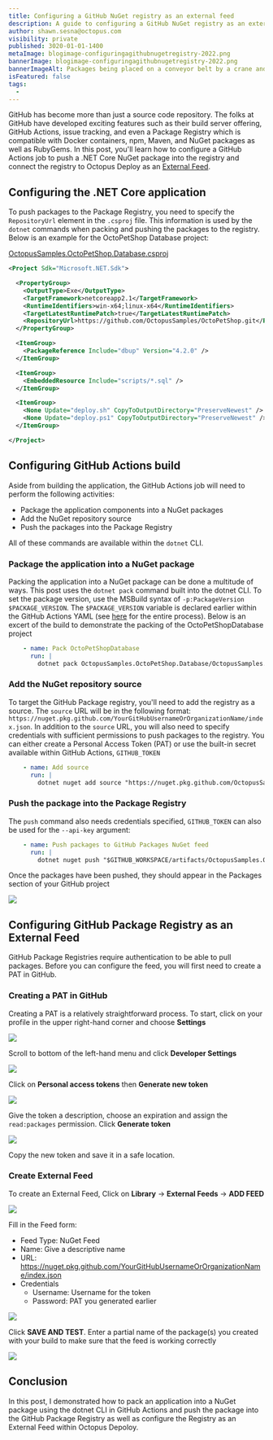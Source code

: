 ```yaml
---
title: Configuring a GitHub NuGet registry as an external feed
description: A guide to configuring a GitHub NuGet registry as an external feed for Octopus Deploy
author: shawn.sesna@octopus.com
visibility: private
published: 3020-01-01-1400
metaImage: blogimage-configuringagithubnugetregistry-2022.png
bannerImage: blogimage-configuringagithubnugetregistry-2022.png
bannerImageAlt: Packages being placed on a conveyor belt by a crane and being pushed into a machine representing the GitHub package registry
isFeatured: false
tags:
  -
---
```


GitHub has become more than just a source code repository.  The folks at GitHub have developed exciting features such as their build server offering, GitHub Actions, issue tracking, and even a Package Registry which is compatible with Docker containers, npm, Maven, and NuGet packages as well as RubyGems.  In this post, you'll learn how to configure a GitHub Actions job to push a .NET Core NuGet package into the registry and connect the registry to Octopus Deploy as an [External Feed](https://octopus.com/docs/packaging-applications/package-repositories).

## Configuring the .NET Core application
To push packages to the Package Registry, you need to specify the `RepositoryUrl` element in the `.csproj` file.  This information is used by the `dotnet` commands when packing and pushing the packages to the registry.  Below is an example for the OctoPetShop Database project:

[OctopusSamples.OctoPetShop.Database.csproj](https://github.com/OctopusSamples/OctoPetShop/blob/master/OctopusSamples.OctoPetShop.Database/OctopusSamples.OctoPetShop.Database.csproj)
```xml
<Project Sdk="Microsoft.NET.Sdk">

  <PropertyGroup>
    <OutputType>Exe</OutputType>
    <TargetFramework>netcoreapp2.1</TargetFramework>
    <RuntimeIdentifiers>win-x64;linux-x64</RuntimeIdentifiers>
    <TargetLatestRuntimePatch>true</TargetLatestRuntimePatch>
    <RepositoryUrl>https://github.com/OctopusSamples/OctoPetShop.git</RepositoryUrl>
  </PropertyGroup>

  <ItemGroup>
    <PackageReference Include="dbup" Version="4.2.0" />
  </ItemGroup>

  <ItemGroup>
    <EmbeddedResource Include="scripts/*.sql" />
  </ItemGroup>

  <ItemGroup>
    <None Update="deploy.sh" CopyToOutputDirectory="PreserveNewest" />
    <None Update="deploy.ps1" CopyToOutputDirectory="PreserveNewest" />
  </ItemGroup>

</Project>
```

## Configuring GitHub Actions build
Aside from building the application, the GitHub Actions job will need to perform the following activities:
- Package the application components into a NuGet packages
- Add the NuGet repository source
- Push the packages into the Package Registry

All of these commands are available within the `dotnet` CLI.

### Package the application into a NuGet package
Packing the application into a NuGet package can be done a multitude of ways.  This post uses the `dotnet pack` command built into the dotnet CLI.  To set the package version, use the MSBuild syntax of `-p:PackageVersion $PACKAGE_VERSION`.  The `$PACKAGE_VERSION` variable is declared earlier within the GitHub Actions YAML (see [here](https://github.com/OctopusSamples/OctoPetShop/blob/master/.github/workflows/dotnet-core-nuget.yml) for the entire process).  Below is an excert of the build to demonstrate the packing of the OctoPetShopDatabase project

```yaml
    - name: Pack OctoPetShopDatabase
      run: |
        dotnet pack OctopusSamples.OctoPetShop.Database/OctopusSamples.OctoPetShop.Database.csproj --configuration Release --output "$GITHUB_WORKSPACE/artifacts/OctopusSamples.OctoPetShop.Database" -p:PackageVersion=$PACKAGE_VERSION
```

### Add the NuGet repository source
To target the GitHub Package registry, you'll need to add the registry as a source.  The `source` URL will be in the following format: `https://nuget.pkg.github.com/YourGitHubUsernameOrOrganizationName/index.json`.  In addition to the `source` URL, you will also need to specify credentials with sufficient permissions to push packages to the registry.  You can either create a Personal Access Token (PAT) or use the built-in secret available within GitHub Actions, `GITHUB_TOKEN`

```yaml
    - name: Add source
      run: |
        dotnet nuget add source "https://nuget.pkg.github.com/OctopusSamples/index.json" --username OctopusSamples --password ${{ secrets.GITHUB_TOKEN }} --store-password-in-clear-text --name github 
```

### Push the package into the Package Registry
The `push` command also needs credentials specified, `GITHUB_TOKEN` can also be used for the `--api-key` argument:

```yaml
    - name: Push packages to GitHub Packages NuGet feed
      run: |
        dotnet nuget push "$GITHUB_WORKSPACE/artifacts/OctopusSamples.OctoPetShop.Database/OctopusSamples.OctoPetShop.Database.$PACKAGE_VERSION.nupkg"  --api-key ${{ secrets.GITHUB_TOKEN }} --source "github"
```

Once the packages have been pushed, they should appear in the Packages section of your GitHub project

![](github-packages.png)

## Configuring GitHub Package Registry as an External Feed
GitHub Package Registries require authentication to be able to pull packages.  Before you can configure the feed, you will first need to create a PAT in GitHub.

### Creating a PAT in GitHub
Creating a PAT is a relatively straightforward process.  To start, click on your profile in the upper right-hand corner and choose **Settings**

![](github-profile-settings.png)

Scroll to bottom of the left-hand menu and click **Developer Settings**

![](github-developer-settings.png)

Click on **Personal access tokens** then **Generate new token**

![](github-generate-token.png)

Give the token a description, choose an expiration and assign the `read:packages` permission.  Click **Generate token**

![](github-new-token.png)

Copy the new token and save it in a safe location.

### Create External Feed
To create an External Feed, Click on **Library** -> **External Feeds** -> **ADD FEED**

![](octopus-add-feed.png)

Fill in the Feed form:
- Feed Type: NuGet Feed
- Name: Give a descriptive name
- URL: https://nuget.pkg.github.com/YourGitHubUsernameOrOrganizationName/index.json
- Credentials
  - Username: Username for the token
  - Password: PAT you generated earlier

![](octopus-new-feed.png)

Click **SAVE AND TEST**.  Enter a partial name of the package(s) you created with your build to make sure that the feed is working correctly

![](octopus-test-feed.png)

## Conclusion
In this post, I demonstrated how to pack an application into a NuGet package using the dotnet CLI in GitHub Actions and push the package into the GitHub Package Registry as well as configure the Registry as an External Feed within Octopus Depoloy.